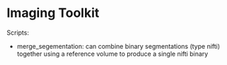 # Imaging Toolkit

Scripts:
- merge_segementation: can combine binary segmentations (type nifti) together using a reference volume to produce a single nifti binary

